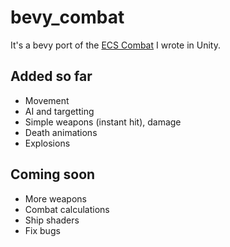 # bevy_combat

It's a bevy port of the [ECS Combat](https://github.com/ElliotB256/ECSCombat/) I wrote in Unity.

## Added so far

* Movement
* AI and targetting
* Simple weapons (instant hit), damage
* Death animations
* Explosions

## Coming soon

* More weapons
* Combat calculations
* Ship shaders
* Fix bugs
